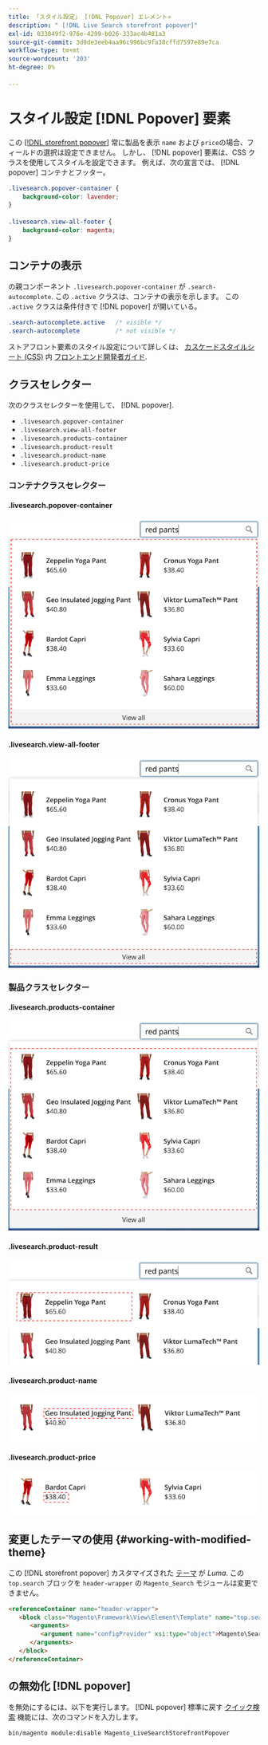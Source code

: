 ```yaml
---
title: 「スタイル設定」 [!DNL Popover] エレメント»
description: " [!DNL Live Search storefront popover]"
exl-id: 033049f2-976e-4299-b026-333ac4b481a3
source-git-commit: 3d0de3eeb4aa96c996bc9fa38cffd7597e89e7ca
workflow-type: tm+mt
source-wordcount: '203'
ht-degree: 0%

---
```


# スタイル設定 [!DNL Popover] 要素

この [[!DNL storefront popover]](storefront-popover.md) 常に製品を表示 `name` および `price`の場合、フィールドの選択は設定できません。 しかし、 [!DNL popover] 要素は、CSS クラスを使用してスタイルを設定できます。 例えば、次の宣言では、 [!DNL popover] コンテナとフッター。

```css
.livesearch.popover-container {
    background-color: lavender;
}

.livesearch.view-all-footer {
    background-color: magenta;
}
```

## コンテナの表示

の親コンポーネント `.livesearch.popover-container` が `.search-autocomplete`.  この `.active` クラスは、コンテナの表示を示します。 この `.active` クラスは条件付きで [!DNL popover] が開いている。

```css
.search-autocomplete.active   /* visible */
.search-autocomplete          /* not visible */
```

ストアフロント要素のスタイル設定について詳しくは、 [カスケードスタイルシート (CSS)](https://developer.adobe.com/commerce/frontend-core/guide/css/) 内 [フロントエンド開発者ガイド](https://developer.adobe.com/commerce/frontend-core/guide/).

## クラスセレクター

次のクラスセレクターを使用して、 [!DNL popover].

* `.livesearch.popover-container`
* `.livesearch.view-all-footer`
* `.livesearch.products-container`
* `.livesearch.product-result`
* `.livesearch.product-name`
* `.livesearch.product-price`

### コンテナクラスセレクター

#### .livesearch.popover-container

![[!DNL Popover] コンテナ](assets/livesearch-popover-container.png)

#### .livesearch.view-all-footer

![すべてのフッターを表示](assets/livesearch-view-all-footer.png)

### 製品クラスセレクター

#### .livesearch.products-container

![製品コンテナ](assets/livesearch-product-container.png)

#### .livesearch.product-result

![製品結果](assets/livesearch-product-result.png)

#### .livesearch.product-name

![製品名](assets/livesearch-product-name.png)

#### .livesearch.product-price

![製品価格](assets/livesearch-product-price.png)

## 変更したテーマの使用 {#working-with-modified-theme}

この [!DNL storefront popover] カスタマイズされた [テーマ](https://developer.adobe.com/commerce/frontend-core/guide/themes/) が *Luma*. この `top.search` ブロックを `header-wrapper` の `Magento_Search` モジュールは変更できません。

```html
<referenceContainer name="header-wrapper">
   <block class="Magento\Framework\View\Element\Template" name="top.search" as="topSearch" template="Magento_Search::form.mini.phtml">
      <arguments>
         <argument name="configProvider" xsi:type="object">Magento\Search\ViewModel\ConfigProvider</argument>
      </arguments>
   </block>
</referenceContainer>
```

## の無効化 [!DNL popover]

を無効にするには、以下を実行します。 [!DNL popover] 標準に戻す [クイック検索](https://experienceleague.adobe.com/docs/commerce-admin/catalog/catalog/search/search.html#quick-search) 機能には、次のコマンドを入力します。

```bash
bin/magento module:disable Magento_LiveSearchStorefrontPopover
```
